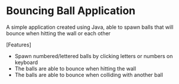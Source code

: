 # Bouncing Ball Application

A simple application created using Java,
able to spawn balls that will bounce when
hitting the wall or each other

[Features]
- Spawn numbered/lettered balls by clicking letters or numbers on keyboard
- The balls are able to bounce when hitting the wall
- The balls are able to bounce when colliding with another ball
